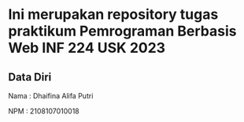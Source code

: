 # Ini merupakan repository tugas praktikum Pemrograman Berbasis Web INF 224 USK 2023
 
## Data Diri
 
Nama : Dhaifina Alifa Putri

NPM : 2108107010018
